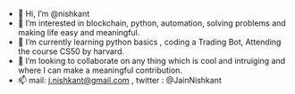 - 👋 Hi, I’m @nishkant
- 👀 I’m interested in blockchain, python, automation, solving problems and making life easy and meaningful.
- 🌱 I’m currently learning python basics , coding a Trading Bot, Attending the course CS50 by harvard.
- 💞️ I’m looking to collaborate on any thing which is cool and intruiging and where I can make a meaningful contribution.
- 📫 mail: j.nishkant@gmail.com , twitter : @JainNishkant

<!---
nishkant/nishkant is a ✨ special ✨ repository because its `README.md` (this file) appears on your GitHub profile.
You can click the Preview link to take a look at your changes.
--->
